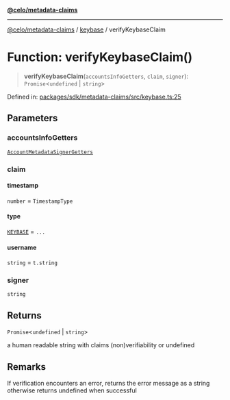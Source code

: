 [**@celo/metadata-claims**](../../README.md)

***

[@celo/metadata-claims](../../README.md) / [keybase](../README.md) / verifyKeybaseClaim

# Function: verifyKeybaseClaim()

> **verifyKeybaseClaim**(`accountsInfoGetters`, `claim`, `signer`): `Promise`\<`undefined` \| `string`\>

Defined in: [packages/sdk/metadata-claims/src/keybase.ts:25](https://github.com/celo-org/developer-tooling/blob/master/packages/sdk/metadata-claims/src/keybase.ts#L25)

## Parameters

### accountsInfoGetters

[`AccountMetadataSignerGetters`](../../types/type-aliases/AccountMetadataSignerGetters.md)

### claim

#### timestamp

`number` = `TimestampType`

#### type

[`KEYBASE`](../../types/enumerations/ClaimTypes.md#keybase) = `...`

#### username

`string` = `t.string`

### signer

`string`

## Returns

`Promise`\<`undefined` \| `string`\>

a human readable string with claims (non)verifiability or undefined

## Remarks

If verification encounters an error, returns the error message as a string
otherwise returns undefined when successful
